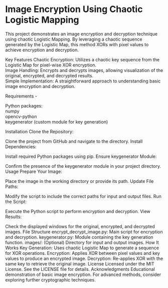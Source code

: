 <h1>Image Encryption Using Chaotic Logistic Mapping</h1>

This project demonstrates an image encryption and decryption technique using chaotic Logistic Mapping. By leveraging a chaotic sequence generated by the Logistic Map, this method XORs with pixel values to achieve encryption and decryption.<br>

Key Features
Chaotic Encryption: Utilizes a chaotic key sequence from the Logistic Map for pixel-wise XOR encryption.<br>
Image Handling: Encrypts and decrypts images, allowing visualization of the original, encrypted, and decrypted results.<br>
Simple Implementation: A straightforward approach to understanding basic image encryption and decryption.<br>

Requirements - <br>

Python packages:<br>
numpy<br>
opencv-python<br>
keygenerator (custom module for key generation)<br>

Installation
Clone the Repository:

Clone the project from GitHub and navigate to the directory.
Install Dependencies:

Install required Python packages using pip.
Ensure keygenerator Module:

Confirm the presence of the keygenerator module in your project directory.
Usage
Prepare Your Image:

Place the image in the working directory or provide its path.
Update File Paths:

Modify the script to include the correct paths for input and output files.
Run the Script:

Execute the Python script to perform encryption and decryption.
View Results:

Check the displayed windows for the original, encrypted, and decrypted images.
File Structure
encrypt_decrypt_image.py: Main script for encryption and decryption.
keygenerator.py: Module containing the key generation function.
images/: (Optional) Directory for input and output images.
How It Works
Key Generation: Uses chaotic Logistic Map to generate a sequence for XOR operations.
Encryption: Applies XOR between pixel values and key values to produce an encrypted image.
Decryption: Re-applies XOR with the same key to retrieve the original image.
License
Licensed under the MIT License. See the LICENSE file for details.
Acknowledgments
Educational demonstration of basic image encryption. For advanced methods, consider exploring further cryptographic techniques.
